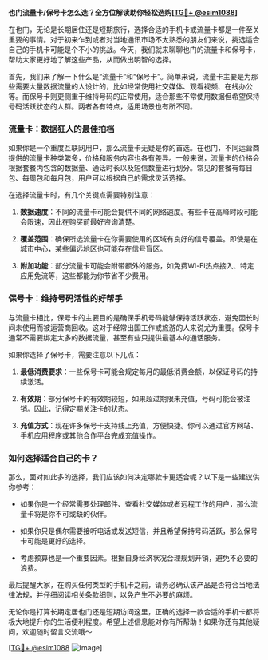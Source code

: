 **也门流量卡/保号卡怎么选？全方位解读助你轻松选购[[TG💪+ @esim1088](https://t.me/s/esim1088)]**

在也门，无论是长期居住还是短期旅行，选择合适的手机卡或流量卡都是一件至关重要的事情。对于初来乍到或者对当地通讯市场不太熟悉的朋友们来说，挑选适合自己的手机卡可能是个不小的挑战。今天，我们就来聊聊也门的流量卡和保号卡，帮助大家更好地了解这些产品，从而做出明智的选择。

首先，我们来了解一下什么是“流量卡”和“保号卡”。简单来说，流量卡主要是为那些需要大量数据流量的人设计的，比如经常使用社交媒体、观看视频、在线办公等。而保号卡则更侧重于维持号码的正常使用，适合那些不常使用数据但希望保持号码活跃状态的人群。两者各有特点，适用场景也有所不同。

### 流量卡：数据狂人的最佳拍档

如果你是一个重度互联网用户，那么流量卡无疑是你的首选。在也门，不同运营商提供的流量卡种类繁多，价格和服务内容也各有差异。一般来说，流量卡的价格会根据套餐内包含的数据量、通话时长以及短信数量进行划分。常见的套餐有每日包、每周包和每月包，用户可以根据自己的需求灵活选择。

在选择流量卡时，有几个关键点需要特别注意：

1. **数据速度**：不同的流量卡可能会提供不同的网络速度。有些卡在高峰时段可能会限速，因此在购买前最好咨询清楚。
   
2. **覆盖范围**：确保所选流量卡在你需要使用的区域有良好的信号覆盖。即使是在城市中心，某些偏远地区也可能存在信号盲区。

3. **附加功能**：部分流量卡可能会附带额外的服务，如免费Wi-Fi热点接入、特定应用免流等，这些都能为你节省不少费用。

### 保号卡：维持号码活性的好帮手

与流量卡相比，保号卡的主要目的是确保手机号码能够保持活跃状态，避免因长时间未使用而被运营商回收。这对于经常出国工作或旅游的人来说尤为重要。保号卡通常不需要绑定太多的数据流量，甚至有些只提供最基本的通话服务。

如果你选择了保号卡，需要注意以下几点：

1. **最低消费要求**：一些保号卡可能会规定每月的最低消费金额，以保证号码的持续激活。

2. **有效期**：部分保号卡的有效期较短，如果超过期限未充值，号码可能会被注销。因此，记得定期关注卡的状态。

3. **充值方式**：现在许多保号卡支持线上充值，方便快捷。你可以通过官方网站、手机应用程序或其他合作平台完成充值操作。

### 如何选择适合自己的卡？

那么，面对如此多的选择，我们应该如何决定哪款卡更适合呢？以下是一些建议供你参考：

- 如果你是一个经常需要处理邮件、查看社交媒体或者远程工作的用户，那么流量卡将是你不可或缺的伙伴。
  
- 如果你只是偶尔需要接听电话或发送短信，并且希望保持号码活跃，那么保号卡可能是更好的选择。

- 考虑预算也是一个重要因素。根据自身经济状况合理规划开销，避免不必要的浪费。

最后提醒大家，在购买任何类型的手机卡之前，请务必确认该产品是否符合当地法律法规，并仔细阅读相关条款细则，以免产生不必要的麻烦。

无论你是打算长期定居也门还是短期访问这里，正确的选择一款合适的手机卡都将极大地提升你的生活便利程度。希望上述信息能对你有所帮助！如果你还有其他疑问，欢迎随时留言交流哦～

[[TG💪+ @esim1088](https://t.me/s/esim1088) ![Image](https://i.postimg.cc/4NQfJmqS/Snipaste-2025-05-13-00-14-12.png)]